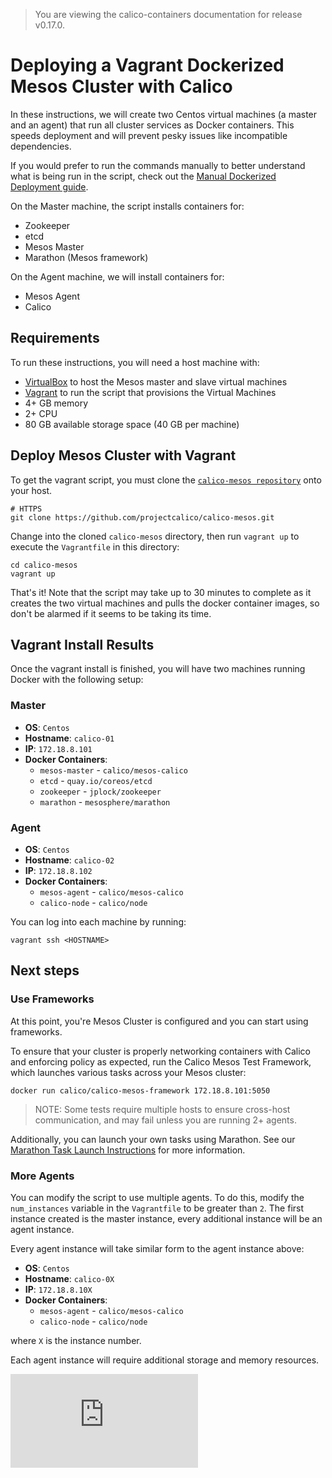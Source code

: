 > You are viewing the calico-containers documentation for release v0.17.0.

# Deploying a Vagrant Dockerized Mesos Cluster with Calico

In these instructions, we will create two Centos virtual machines (a master and an agent) that run all cluster services as Docker containers.  This speeds deployment and will prevent pesky issues like incompatible dependencies.

If you would prefer to run the commands manually to better understand what is being run in the script,
check out the [Manual Dockerized Deployment guide](DockerizedDeployment.md).

On the Master machine, the script installs containers for:

 * Zookeeper
 * etcd
 * Mesos Master
 * Marathon (Mesos framework)

On the Agent machine, we will install containers for:

 * Mesos Agent
 * Calico

## Requirements

To run these instructions, you will need a host machine with:

 * [VirtualBox][virtualbox] to host the Mesos master and slave virtual machines
 * [Vagrant][vagrant] to run the script that provisions the Virtual Machines
 * 4+ GB memory
 * 2+ CPU
 * 80 GB available storage space (40 GB per machine)


## Deploy Mesos Cluster with Vagrant

To get the vagrant script, you must clone the [`calico-mesos repository`][calico-mesos] onto your host.

```
# HTTPS
git clone https://github.com/projectcalico/calico-mesos.git
```

Change into the cloned `calico-mesos` directory, then run `vagrant up` to execute the `Vagrantfile` in this directory:

```
cd calico-mesos
vagrant up
```

That's it!  Note that the script may take up to 30 minutes to complete as it creates the two
virtual machines and pulls the docker container images, so don't be alarmed if it 
seems to be taking its time.

## Vagrant Install Results

Once the vagrant install is finished, you will have two machines running Docker with the following setup:

### Master

 * **OS**: `Centos`
 * **Hostname**: `calico-01`
 * **IP**: `172.18.8.101`
 * **Docker Containers**:
	 * `mesos-master` - `calico/mesos-calico` 
	 * `etcd` - `quay.io/coreos/etcd`
	 * `zookeeper` - `jplock/zookeeper`
	 * `marathon` - `mesosphere/marathon`

### Agent

 * **OS**: `Centos`
 * **Hostname**: `calico-02`
 * **IP**: `172.18.8.102`
 * **Docker Containers**:
	 * `mesos-agent` - `calico/mesos-calico`
	 * `calico-node` - `calico/node`

You can log into each machine by running:
```
vagrant ssh <HOSTNAME>
```

## Next steps

### Use Frameworks 

At this point, you're Mesos Cluster is configured and you can start using frameworks.

To ensure that your cluster is properly networking containers with Calico and enforcing policy as expected, run the Calico Mesos Test Framework, which launches various tasks across your Mesos cluster:
```
docker run calico/calico-mesos-framework 172.18.8.101:5050
```
> NOTE: Some tests require multiple hosts to ensure cross-host communication, and may fail unless you are running 2+ agents.

Additionally, you can launch your own tasks using Marathon. See our [Marathon Task Launch Instructions](README.md#3-launching-tasks) for more information.

### More Agents

You can modify the script to use multiple agents. To do this, modify the `num_instances` variable
in the `Vagrantfile` to be greater than `2`.  The first instance created is the master instance, every 
additional instance will be an agent instance.

Every agent instance will take similar form to the agent instance above:

 * **OS**: `Centos`
 * **Hostname**: `calico-0X`
 * **IP**: `172.18.8.10X`
 * **Docker Containers**:
	 * `mesos-agent` - `calico/mesos-calico`
	 * `calico-node` - `calico/node`

where `X` is the instance number.
 
Each agent instance will require additional storage and memory resources.

[calico-mesos]: https://github.com/projectcalico/calico-mesos
[virtualbox]: https://www.virtualbox.org/
[vagrant]: https://www.vagrantup.com/
[![Analytics](https://ga-beacon.appspot.com/UA-52125893-3/calico-containers/docs/mesos/DockerizedVagrant.md?pixel)](https://github.com/igrigorik/ga-beacon)
